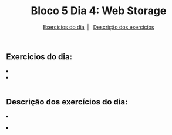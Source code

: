 <h1 align="center">Bloco 5 Dia 4: Web Storage</h1>

<p align="center">
  <a href="#exercicio">Exercícios do dia</a>&nbsp;&nbsp;|&nbsp;&nbsp;
  <a href="#descricao">Descrição dos exercícios</a>
</p>

</br>
<h2 id="exercicio">Exercícios do dia:</h2>
<li><a href="#"></a></li>
<li><a href="#"></a></li>

</br>
<h2 id="descricao">Descrição dos exercícios do dia:</h2>

<li id=""><a href=""></a></li>
<p></p>

<li id=""><a href=""></a></li>
<p></p>